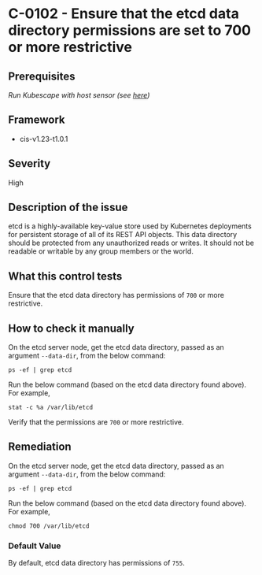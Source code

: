 # C-0102 - Ensure that the etcd data directory permissions are set to 700 or more restrictive

## Prerequisites
 *Run Kubescape with host sensor (see [here](https://hub.armo.cloud/docs/host-sensor))*
 
## Framework
* cis-v1.23-t1.0.1
 
## Severity
High

## Description of the issue
etcd is a highly-available key-value store used by Kubernetes deployments for persistent storage of all of its REST API objects. This data directory should be protected from any unauthorized reads or writes. It should not be readable or writable by any group members or the world.
 
## What this control tests 
Ensure that the etcd data directory has permissions of `700` or more restrictive.
 
## How to check it manually 
On the etcd server node, get the etcd data directory, passed as an argument `--data-dir`, from the below command:

 
```
ps -ef | grep etcd

```
 Run the below command (based on the etcd data directory found above). For example,

 
```
stat -c %a /var/lib/etcd

```
 Verify that the permissions are `700` or more restrictive.
 
## Remediation
On the etcd server node, get the etcd data directory, passed as an argument `--data-dir`, from the below command:

 
```
ps -ef | grep etcd

```
 Run the below command (based on the etcd data directory found above). For example,

 
```
chmod 700 /var/lib/etcd

```
 
### Default Value
By default, etcd data directory has permissions of `755`.
 
